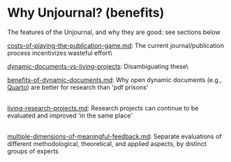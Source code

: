 # Why Unjournal? (benefits)

The features of the Unjournal, and why they are good: see sections below

[costs-of-playing-the-publication-game.md](costs-of-playing-the-publication-game.md "mention"): The current journal/publication process incentivizes wasteful effort\


[dynamic-documents-vs-living-projects](dynamic-documents-vs-living-projects/ "mention"): Disambiguating these\


[benefits-of-dynamic-documents.md](dynamic-documents-vs-living-projects/benefits-of-dynamic-documents.md "mention"): Why open dynamic documents (e.g., [Quarto](https://www.quarto.org)) are better for research than 'pdf prisons'&#x20;

\
[living-research-projects.md](dynamic-documents-vs-living-projects/living-research-projects.md "mention"): Research projects can continue to be evaluated and improved 'in the same place'

\
[multiple-dimensions-of-meaningful-feedback.md](multiple-dimensions-of-meaningful-feedback.md "mention"): Separate evaluations of different methodological, theoretical, and applied aspects, by distinct groups of experts


